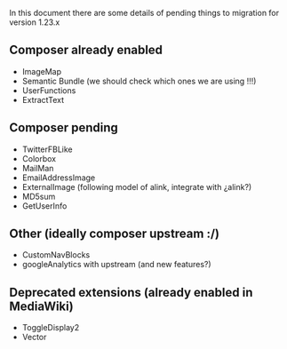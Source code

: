 In this document there are some details of pending things to migration for version 1.23.x

## Composer already enabled

* ImageMap
* Semantic Bundle (we should check which ones we are using !!!)
* UserFunctions
* ExtractText

## Composer pending

* TwitterFBLike
* Colorbox
* MailMan
* EmailAddressImage
* ExternalImage (following model of alink, integrate with ¿alink?)
* MD5sum
* GetUserInfo
 
## Other (ideally composer upstream :/)
* CustomNavBlocks
* googleAnalytics with upstream (and new features?)

## Deprecated extensions (already enabled in MediaWiki)

* ToggleDisplay2
* Vector


